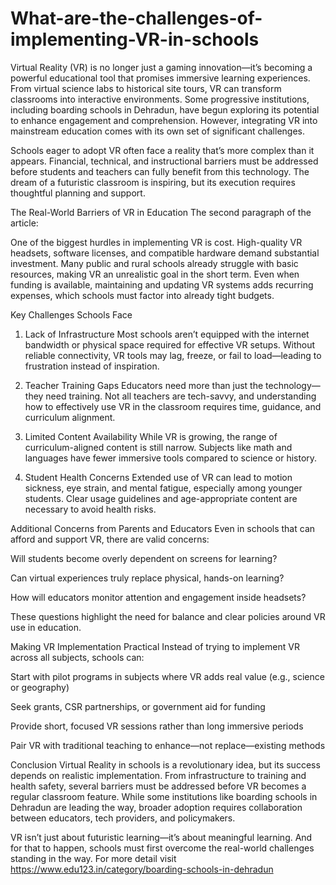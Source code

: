 # What-are-the-challenges-of-implementing-VR-in-schools
Virtual Reality (VR) is no longer just a gaming innovation—it’s becoming a powerful educational tool that promises immersive learning experiences. From virtual science labs to historical site tours, VR can transform classrooms into interactive environments. Some progressive institutions, including boarding schools in Dehradun, have begun exploring its potential to enhance engagement and comprehension. However, integrating VR into mainstream education comes with its own set of significant challenges.

Schools eager to adopt VR often face a reality that’s more complex than it appears. Financial, technical, and instructional barriers must be addressed before students and teachers can fully benefit from this technology. The dream of a futuristic classroom is inspiring, but its execution requires thoughtful planning and support.

The Real-World Barriers of VR in Education
The second paragraph of the article:

One of the biggest hurdles in implementing VR is cost. High-quality VR headsets, software licenses, and compatible hardware demand substantial investment. Many public and rural schools already struggle with basic resources, making VR an unrealistic goal in the short term. Even when funding is available, maintaining and updating VR systems adds recurring expenses, which schools must factor into already tight budgets.

Key Challenges Schools Face
1. Lack of Infrastructure
Most schools aren’t equipped with the internet bandwidth or physical space required for effective VR setups. Without reliable connectivity, VR tools may lag, freeze, or fail to load—leading to frustration instead of inspiration.

2. Teacher Training Gaps
Educators need more than just the technology—they need training. Not all teachers are tech-savvy, and understanding how to effectively use VR in the classroom requires time, guidance, and curriculum alignment.

3. Limited Content Availability
While VR is growing, the range of curriculum-aligned content is still narrow. Subjects like math and languages have fewer immersive tools compared to science or history.

4. Student Health Concerns
Extended use of VR can lead to motion sickness, eye strain, and mental fatigue, especially among younger students. Clear usage guidelines and age-appropriate content are necessary to avoid health risks.

Additional Concerns from Parents and Educators
Even in schools that can afford and support VR, there are valid concerns:

Will students become overly dependent on screens for learning?

Can virtual experiences truly replace physical, hands-on learning?

How will educators monitor attention and engagement inside headsets?

These questions highlight the need for balance and clear policies around VR use in education.

Making VR Implementation Practical
Instead of trying to implement VR across all subjects, schools can:

Start with pilot programs in subjects where VR adds real value (e.g., science or geography)

Seek grants, CSR partnerships, or government aid for funding

Provide short, focused VR sessions rather than long immersive periods

Pair VR with traditional teaching to enhance—not replace—existing methods

Conclusion
Virtual Reality in schools is a revolutionary idea, but its success depends on realistic implementation. From infrastructure to training and health safety, several barriers must be addressed before VR becomes a regular classroom feature. While some institutions like boarding schools in Dehradun are leading the way, broader adoption requires collaboration between educators, tech providers, and policymakers.

VR isn’t just about futuristic learning—it’s about meaningful learning. And for that to happen, schools must first overcome the real-world challenges standing in the way.
For more detail visit https://www.edu123.in/category/boarding-schools-in-dehradun			
